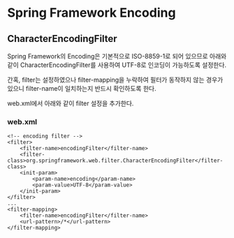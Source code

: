 # Spring Framework Encoding #

## CharacterEncodingFilter ##

Spring Framework의 Encoding은 기본적으로 ISO-8859-1로 되어 있으므로
아래와 같이 CharacterEncodingFilter를 사용하여 UTF-8로 인코딩이 가능하도록 설정한다.

간혹, filter는 설정하였으나 filter-mapping을 누락하여 필터가 동작하지 않는 경우가 있으니
filter-name이 일치하는지 반드시 확인하도록 한다.

web.xml에서 아래와 같이 filter 설정을 추가한다.

### web.xml ###

```
<!-- encoding filter -->
<filter>
	<filter-name>encodingFilter</filter-name>  
	<filter-class>org.springframework.web.filter.CharacterEncodingFilter</filter-class>
	<init-param>
		<param-name>encoding</param-name>
		<param-value>UTF-8</param-value>
	</init-param>
</filter>
...
<filter-mapping>
	<filter-name>encodingFilter</filter-name>
	<url-pattern>/*</url-pattern>
</filter-mapping>
```
